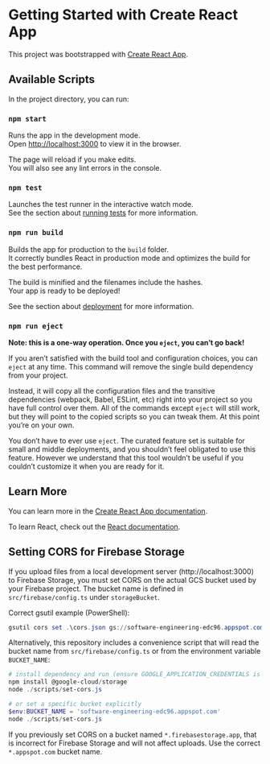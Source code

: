 # Getting Started with Create React App

This project was bootstrapped with [Create React App](https://github.com/facebook/create-react-app).

## Available Scripts

In the project directory, you can run:

### `npm start`

Runs the app in the development mode.\
Open [http://localhost:3000](http://localhost:3000) to view it in the browser.

The page will reload if you make edits.\
You will also see any lint errors in the console.

### `npm test`

Launches the test runner in the interactive watch mode.\
See the section about [running tests](https://facebook.github.io/create-react-app/docs/running-tests) for more information.

### `npm run build`

Builds the app for production to the `build` folder.\
It correctly bundles React in production mode and optimizes the build for the best performance.

The build is minified and the filenames include the hashes.\
Your app is ready to be deployed!

See the section about [deployment](https://facebook.github.io/create-react-app/docs/deployment) for more information.

### `npm run eject`

**Note: this is a one-way operation. Once you `eject`, you can’t go back!**

If you aren’t satisfied with the build tool and configuration choices, you can `eject` at any time. This command will remove the single build dependency from your project.

Instead, it will copy all the configuration files and the transitive dependencies (webpack, Babel, ESLint, etc) right into your project so you have full control over them. All of the commands except `eject` will still work, but they will point to the copied scripts so you can tweak them. At this point you’re on your own.

You don’t have to ever use `eject`. The curated feature set is suitable for small and middle deployments, and you shouldn’t feel obligated to use this feature. However we understand that this tool wouldn’t be useful if you couldn’t customize it when you are ready for it.

## Learn More

You can learn more in the [Create React App documentation](https://facebook.github.io/create-react-app/docs/getting-started).

To learn React, check out the [React documentation](https://reactjs.org/).

## Setting CORS for Firebase Storage

If you upload files from a local development server (http://localhost:3000) to Firebase Storage, you must set CORS on the actual GCS bucket used by your Firebase project. The bucket name is defined in `src/firebase/config.ts` under `storageBucket`.

Correct gsutil example (PowerShell):

```powershell
gsutil cors set .\cors.json gs://software-engineering-edc96.appspot.com
```

Alternatively, this repository includes a convenience script that will read the bucket name from `src/firebase/config.ts` or from the environment variable `BUCKET_NAME`:

```powershell
# install dependency and run (ensure GOOGLE_APPLICATION_CREDENTIALS is set to a service account key with Storage Admin)
npm install @google-cloud/storage
node ./scripts/set-cors.js

# or set a specific bucket explicitly
$env:BUCKET_NAME = 'software-engineering-edc96.appspot.com'
node ./scripts/set-cors.js
```

If you previously set CORS on a bucket named `*.firebasestorage.app`, that is incorrect for Firebase Storage and will not affect uploads. Use the correct `*.appspot.com` bucket name.
